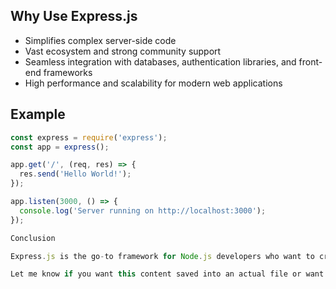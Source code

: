 ## Why Use Express.js

- Simplifies complex server-side code
- Vast ecosystem and strong community support
- Seamless integration with databases, authentication libraries, and front-end frameworks
- High performance and scalability for modern web applications

## Example

```javascript
const express = require('express');
const app = express();

app.get('/', (req, res) => {
  res.send('Hello World!');
});

app.listen(3000, () => {
  console.log('Server running on http://localhost:3000');
});

Conclusion

Express.js is the go-to framework for Node.js developers who want to create robust and scalable web applications or APIs quickly and efficiently.

Let me know if you want this content saved into an actual file or want to expand it with real-world use cases, architecture, or advanced features.

